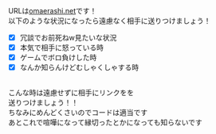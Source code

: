URLは[omaerashi.net](http://omaerashi.net "omaerashine")です！<br>
以下のような状況になったら遠慮なく相手に送りつけましょう！
- [x] 冗談でお前死ねw見たいな状況
- [x] 本気で相手に怒っている時
- [x] ゲームでボロ負けした時
- [x] なんか知らんけどむしゃくしゃする時<br>
<br>
こんな時は遠慮せずに相手にリンクをを<br>
送りつけましょう！！
<br>ちなみにめんどくさいのでコードは適当です
<br>あとこれで喧嘩になって縁切ったとかになっても知らないです
